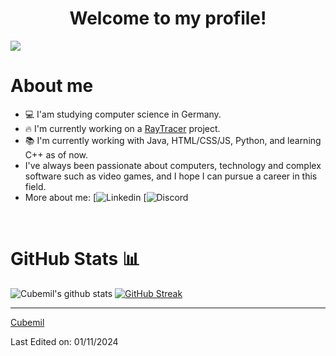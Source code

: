 <h1 align="center">Welcome to my profile!</h1>

![](https://komarev.com/ghpvc/?username=Cubemil&color=ff69b4&label=You+are+visitor+No.)
<br>
<h1>About me</h1>

- 💻 I'am studying computer science in Germany.
- 🔥 I'm currently working on a <a href="">RayTracer</a> project.
- 📚 I'm currently working with Java, HTML/CSS/JS, Python, and learning C++ as of now.
- I've always been passionate about computers, technology and complex software such as video games, and I hope I can pursue a career in this field.
- More about me: 
[![Linkedin](https://www.linkedin.com/in/emil-petersen-28053b282/)
[![Discord]()

<br>
  
<h1>GitHub Stats 📊</h1>
 
![Cubemil's github stats](https://github-readme-stats.vercel.app/api?username=Cubemil&show_icons=true&theme=dracula) 
[![GitHub Streak](https://github-readme-streak-stats.herokuapp.com/?user=Cubemil&theme=dracula)](https://git.io/streak-stats)  

<hr>
  
[Cubemil](https://github.com/Cubemil)

Last Edited on: 01/11/2024
